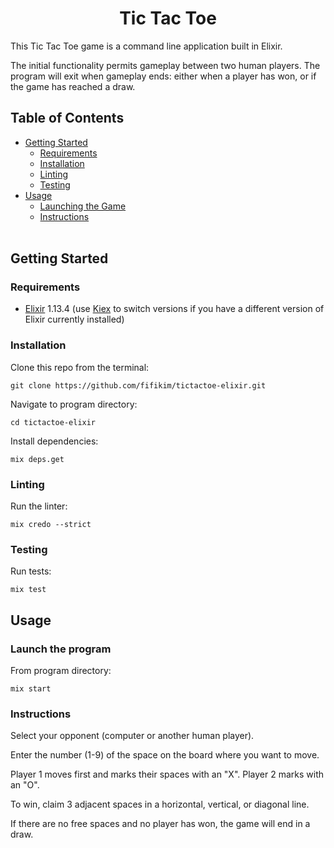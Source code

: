 <h1 align="center">Tic Tac Toe</h1>

This Tic Tac Toe game is a command line application built in Elixir.

The initial functionality permits gameplay between two human players. The program will exit when gameplay ends: either when a player has won, or if the game has reached a draw.

## Table of Contents

- [Getting Started](#getting_started)
    - [Requirements](#requirements)
    - [Installation](#installation)
    - [Linting](#linting)
    - [Testing](#testing)
- [Usage](#usage)
    - [Launching the Game](#launching)
    - [Instructions](#instructions)
<br><br>

## Getting Started <a name = "getting_started"></a>

### Requirements <a name = "requirements"></a>

- <a href="https://elixir-lang.org/install.html">Elixir</a> 1.13.4 (use <a href="https://github.com/taylor/kiex">Kiex</a> to switch versions if you have a different version of Elixir currently installed)

### Installation <a name = "installation"></a>

Clone this repo from the terminal:
```
git clone https://github.com/fifikim/tictactoe-elixir.git
```

Navigate to program directory:
```
cd tictactoe-elixir
```  

Install dependencies:
```
mix deps.get
```

### Linting <a name = "linting"></a>

Run the linter:
```
mix credo --strict
```

### Testing <a name = "testing"></a>

Run tests:
```
mix test
```

## Usage <a name="usage"></a>

### Launch the program <a name = "launching"></a>

From program directory:
```
mix start
```

### Instructions

Select your opponent (computer or another human player).

Enter the number (1-9) of the space on the board where you want to move.

Player 1 moves first and marks their spaces with an "X". Player 2 marks with an "O".

To win, claim 3 adjacent spaces in a horizontal, vertical, or diagonal line.

If there are no free spaces and no player has won, the game will end in a draw.
